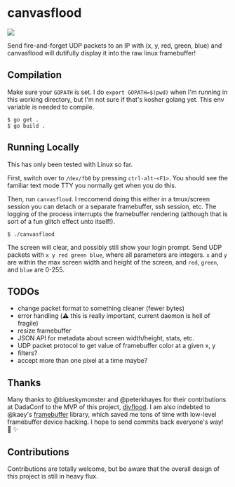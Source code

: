 # canvasflood

![](https://d262ilb51hltx0.cloudfront.net/max/800/1*EF6345fgkxdMAU3EuZHj0Q.gif)

Send fire-and-forget UDP packets to an IP with (x, y, red, green, blue) and canvasflood will dutifully display it into the raw linux framebuffer!


## Compilation

Make sure your `GOPATH` is set.  I do `export GOPATH=$(pwd)` when I'm running in this working directory, but I'm not sure if that's kosher golang yet.  This env variable is needed to compile.

```shell
$ go get .
$ go build .
```

## Running Locally

This has only been tested with Linux so far.

First, switch over to `/dev/fb0` by pressing `ctrl-alt-<F1>`.  You should see the familiar text mode TTY you normally get when you do this.

Then, run `canvasflood`.  I reccomend doing this either in a tmux/screen session you can detach or a separate framebuffer, ssh session, etc.  The logging of the process interrupts the framebuffer rendering (although that is sort of a fun glitch effect unto itself!).

```
$ ./canvasflood
```

The screen will clear, and possibly still show your login prompt.  Send UDP packets with `x y red green blue`, where all parameters are integers. `x` and `y` are within the max screen width and height of the screen, and `red`, `green`, and `blue` are 0-255.

## TODOs

- change packet format to something cleaner (fewer bytes)
- error handling (:warning: this is really important, current daemon is hell of fragile)
- resize framebuffer
- JSON API for metadata about screen width/height, stats, etc.
- UDP packet protocol to get value of framebuffer color at a given x, y
- filters?
- accept more than one pixel at a time maybe?

## Thanks

Many thanks to @blueskymonster and @peterkhayes for their contributions at DadaConf to the MVP of this project, [divflood](http://github.com/peterkhayes/divflood).  I am also indebted to @kaey's [framebuffer](https://github.com/kaey/framebuffer) library, which saved me tons of time with low-level framebuffer device hacking.  I hope to send commits back everyone's way!  :cake: :sparkles:

## Contributions

Contributions are totally welcome, but be aware that the overall design of this project is still in heavy flux.

